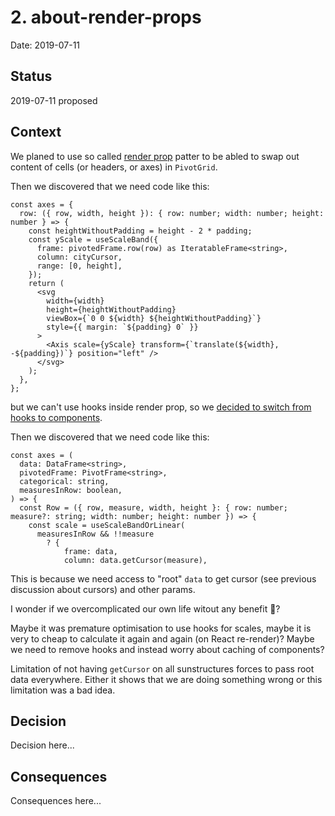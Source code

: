 # 2. about-render-props

Date: 2019-07-11

## Status

2019-07-11 proposed

## Context

We planed to use so called [render prop](https://reactjs.org/docs/render-props.html) patter to be abled to swap out content of cells (or headers, or axes) in `PivotGrid`.

Then we discovered that we need code like this:

```tsx
const axes = {
  row: ({ row, width, height }): { row: number; width: number; height: number } => {
    const heightWithoutPadding = height - 2 * padding;
    const yScale = useScaleBand({
      frame: pivotedFrame.row(row) as IteratableFrame<string>,
      column: cityCursor,
      range: [0, height],
    });
    return (
      <svg
        width={width}
        height={heightWithoutPadding}
        viewBox={`0 0 ${width} ${heightWithoutPadding}`}
        style={{ margin: `${padding} 0` }}
      >
        <Axis scale={yScale} transform={`translate(${width}, -${padding})`} position="left" />
      </svg>
    );
  },
};
```

but we can't use hooks inside render prop, so we [decided to switch from hooks to components](https://github.com/contiamo/operational-visualizations/pull/87).

Then we discovered that we need code like this:

```tsx
const axes = (
  data: DataFrame<string>,
  pivotedFrame: PivotFrame<string>,
  categorical: string,
  measuresInRow: boolean,
) => {
  const Row = ({ row, measure, width, height }: { row: number; measure?: string; width: number; height: number }) => {
    const scale = useScaleBandOrLinear(
      measuresInRow && !!measure
        ? {
            frame: data,
            column: data.getCursor(measure),
```

This is because we need access to "root" `data` to get cursor (see previous discussion about cursors) and other params.

I wonder if we overcomplicated our own life witout any benefit 🤔?

Maybe it was premature optimisation to use hooks for scales, maybe it is very to cheap to calculate it again and again (on React re-render)? Maybe we need to remove hooks and instead worry about caching of components?

Limitation of not having `getCursor` on all sunstructures forces to pass root data everywhere. Either it shows that we are doing something wrong or this limitation was a bad idea.

## Decision

Decision here...

## Consequences

Consequences here...
